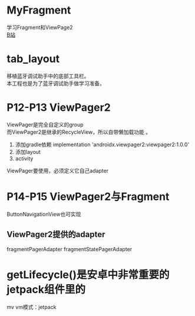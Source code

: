 # MyFragment
学习Fragment和ViewPage2  
[B站](https://www.bilibili.com/video/BV1u64y1S7Rj?p=12)  

# tab_layout
移植蓝牙调试助手中的底部工具栏。  
本工程也是为了蓝牙调试助手做学习准备。  

# P12-P13 ViewPager2
ViewPager是完全自定义的group  
而ViewPager2是继承的RecycleView，所以自带懒加载功能 。

1. 添加gradle依赖
implementation 'androidx.viewpager2:viewpager2:1.0.0'
2. 添加layout
3. activity 

ViewPager要使用，必须定义它自己adapter

# P14-P15 ViewPager2与Fragment
ButtonNavigationView也可实现
## ViewPager2提供的adapter
fragmentPagerAdapter
fragmentStatePagerAdapter

#  getLifecycle()是安卓中非常重要的jetpack组件里的 
mv vm模式：jetpack

 




